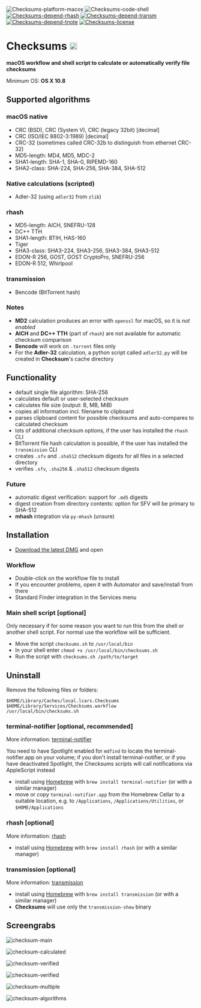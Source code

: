![Checksums-platform-macos](https://img.shields.io/badge/platform-macOS-lightgrey.svg)
![Checksums-code-shell](https://img.shields.io/badge/code-shell-yellow.svg)
[![Checksums-depend-rhash](https://img.shields.io/badge/dependency-rhash%201.3.4-green.svg)](https://github.com/rhash/RHash)
[![Checksums-depend-transm](https://img.shields.io/badge/dependency-transmission%202.9.2-green.svg)](https://github.com/transmission/transmission-releases)
[![Checksums-depend-tnote](https://img.shields.io/badge/dependency-terminal--notifier%201.7.1-green.svg)](https://github.com/alloy/terminal-notifier)
[![Checksums-license](http://img.shields.io/badge/license-MIT+-blue.svg)](https://github.com/JayBrown/Checksums/blob/master/license.md)

# Checksums <img src="https://github.com/JayBrown/Checksums/blob/master/img/jb-img.png" height="20px"/>
**macOS workflow and shell script to calculate or automatically verify file checksums**

Minimum OS: **OS X 10.8**

## Supported algorithms
### macOS native
* CRC (BSD), CRC (System V), CRC (legacy 32bit) [decimal]
* CRC (ISO/IEC 8802-3:1989) [decimal]
* CRC-32 (sometimes called CRC-32b to distinguish from ethernet CRC-32)
* MD5-length: MD4, MD5, MDC-2
* SHA1-length: SHA-1, SHA-0, RIPEMD-160
* SHA2-class: SHA-224, SHA-256, SHA-384, SHA-512

### Native calculations (scripted)
* Adler-32 (using `adler32` from `zlib`)

### rhash
* MD5-length: AICH, SNEFRU-128
* DC++ TTH
* SHA1-length: BTIH, HAS-160
* Tiger
* SHA3-class: SHA3-224, SHA3-256, SHA3-384, SHA3-512
* EDON-R 256, GOST, GOST CryptoPro, SNEFRU-256
* EDON-R 512, Whirlpool

### transmission
* Bencode (BitTorrent hash)

### Notes
* **MD2** calculation produces an error with `openssl` for macOS, so it is *not enabled*
* **AICH** and **DC++ TTH** (part of `rhash`) are not available for automatic checksum comparison
* **Bencode** will work on `.torrent` files only
* For the **Adler-32** calculation, a python script called `adler32.py` will be created in **Checksum**'s cache directory

## Functionality
* default single file algorithm: SHA-256
* calculates default or user-selected checksum
* calculates file size (output: B, MB, MiB)
* copies all information incl. filename to clipboard
* parses clipboard content for possible checksums and auto-compares to calculated checksum
* lots of additional checksum options, if the user has installed the `rhash` CLI
* BitTorrent file hash calculation is possible, if the user has installed the `transmission` CLI
* creates `.sfv` and `.sha512` checksum digests for all files in a selected directory
* verifies `.sfv`, `.sha256` & `.sha512` checksum digests

### Future
* automatic digest verification: support for `.md5` digests
* digest creation from directory contents: option for SFV will be primary to SHA-512
* **mhash** integration via `py-mhash` (unsure)

## Installation
* [Download the latest DMG](https://github.com/JayBrown/Checksums/releases) and open

### Workflow
* Double-click on the workflow file to install
* If you encounter problems, open it with Automator and save/install from there
* Standard Finder integration in the Services menu

### Main shell script [optional]
Only necessary if for some reason you want to run this from the shell or another shell script. For normal use the workflow will be sufficient.

* Move the script `checksums.sh` to `/usr/local/bin`
* In your shell enter `chmod +x /usr/local/bin/checksums.sh`
* Run the script with `checksums.sh /path/to/target`

## Uninstall
Remove the following files or folders:

```
$HOME/Library/Caches/local.lcars.Checksums
$HOME/Library/Services/Checksums.workflow
/usr/local/bin/checksums.sh
```

### terminal-notifier [optional, recommended]
More information: [terminal-notifier](https://github.com/alloy/terminal-notifier)

You need to have Spotlight enabled for `mdfind` to locate the terminal-notifier.app on your volume; if you don't install terminal-notifier, or if you have deactivated Spotlight, the Checksums scripts will call notifications via AppleScript instead

* install using [Homebrew](http://brew.sh) with `brew install terminal-notifier` (or with a similar manager)
* move or copy `terminal-notifier.app` from the Homebrew Cellar to a suitable location, e.g. to `/Applications`, `/Applications/Utilities`, or `$HOME/Applications`

### rhash [optional]
More information: [rhash](https://github.com/rhash/RHash)

* install using [Homebrew](http://brew.sh) with `brew install rhash` (or with a similar manager)

### transmission [optional]
More information: [transmission](https://github.com/transmission/transmission-releases)

* install using [Homebrew](http://brew.sh) with `brew install transmission` (or with a similar manager)
* **Checksums** will use only the `transmission-show` binary

## Screengrabs
![checksum-main](https://github.com/JayBrown/Checksums/blob/master/img/checksums-main.png)

![checksum-calculated](https://github.com/JayBrown/Checksums/blob/master/img/checksums-calc.png)

![checksum-verified](https://github.com/JayBrown/Checksums/blob/master/img/checksums-verify.png)

![checksum-verified](https://github.com/JayBrown/Checksums/blob/master/img/checksums-fail.png)

![checksum-multiple](https://github.com/JayBrown/Checksums/blob/master/img/checksums-multi.png)

![checksum-algorithms](https://github.com/JayBrown/Checksums/blob/master/img/checksums-other.png)
